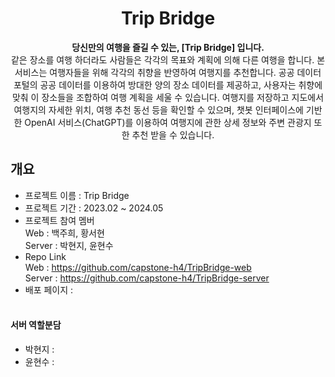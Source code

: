 <div align=center>
  
# Trip Bridge
**당신만의 여행을 즐길 수 있는, [Trip Bridge] 입니다.** <br>
같은 장소를 여행 하더라도 사람들은 각각의 목표와 계획에 의해 다른 여행을 합니다. 본 서비스는 여행자들을 위해 각각의 취향을 반영하여 여행지를 추천합니다. 공공 데이터 포털의 공공 데이터를 이용하여 방대한 양의 장소 데이터를 제공하고, 사용자는 취향에 맞춰 이 장소들을 조합하여 여행 계획을 세울 수 있습니다. 여행지를 저장하고 지도에서 여행지의 자세한 위치, 여행 추천 동선 등을 확인할 수 있으며, 챗봇 인터페이스에 기반한 OpenAI 서비스(ChatGPT)를 이용하여 여행지에 관한 상세 정보와 주변 관광지 또한 추천 받을 수 있습니다. <br>
</div>

## 개요
- 프로젝트 이름 : Trip Bridge <br>
- 프로젝트 기간 : 2023.02 ~ 2024.05 <br>
- 프로젝트 참여 멤버 <br>
  Web :  백주희, 황서현 <br>
  Server : 박현지, 윤현수 <br>
- Repo Link <br>
  Web : https://github.com/capstone-h4/TripBridge-web <br>
  Server : https://github.com/capstone-h4/TripBridge-server <br>
- 배포 페이지 : 
<br><br>

#### 서버 역할분담
- 박현지 : 
- 윤현수 : 
